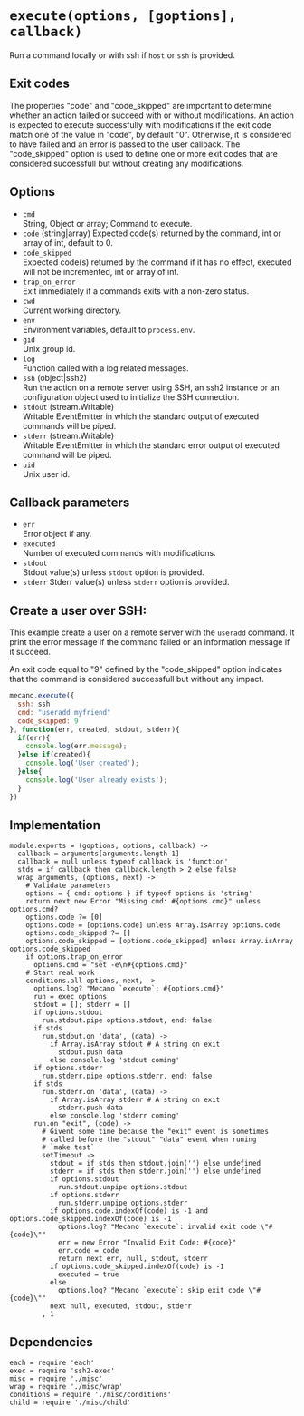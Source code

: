 
# `execute(options, [goptions], callback)`

Run a command locally or with ssh if `host` or `ssh` is provided.   

## Exit codes

The properties "code" and "code_skipped" are important to determine whether an
action failed or succeed with or without modifications. An action is expected to
execute successfully with modifications if the exit code match one of the value
in "code", by default "0". Otherwise, it is considered to have failed and an
error is passed to the user callback. The "code_skipped" option is used to
define one or more exit codes that are considered successfull but without
creating any modifications.

## Options

*   `cmd`   
    String, Object or array; Command to execute.   
*   `code`   (string|array)
    Expected code(s) returned by the command, int or array of int, default to 0.
*   `code_skipped`   
    Expected code(s) returned by the command if it has no effect, executed will
    not be incremented, int or array of int.   
*   `trap_on_error`   
    Exit immediately  if a commands exits with a non-zero status.      
*   `cwd`   
    Current working directory.   
*   `env`   
    Environment variables, default to `process.env`.   
*   `gid`   
    Unix group id.   
*   `log`   
    Function called with a log related messages.   
*   `ssh` (object|ssh2)   
    Run the action on a remote server using SSH, an ssh2 instance or an
    configuration object used to initialize the SSH connection.   
*   `stdout` (stream.Writable)   
    Writable EventEmitter in which the standard output of executed commands will
    be piped.   
*   `stderr` (stream.Writable)   
    Writable EventEmitter in which the standard error output of executed command
    will be piped.   
*   `uid`   
    Unix user id.   

## Callback parameters

*   `err`   
    Error object if any.   
*   `executed`   
    Number of executed commands with modifications.   
*   `stdout`   
    Stdout value(s) unless `stdout` option is provided.
*   `stderr`
    Stderr value(s) unless `stderr` option is provided.

## Create a user over SSH:

This example create a user on a remote server with the `useradd` command. It
print the error message if the command failed or an information message if it
succeed.

An exit code equal to "9" defined by the "code_skipped" option indicates that
the command is considered successfull but without any impact.

```javascript
mecano.execute({
  ssh: ssh
  cmd: "useradd myfriend"
  code_skipped: 9
}, function(err, created, stdout, stderr){
  if(err){
    console.log(err.message);
  }else if(created){
    console.log('User created');
  }else{
    console.log('User already exists');
  }
})
```

## Implementation

    module.exports = (goptions, options, callback) ->
      callback = arguments[arguments.length-1]
      callback = null unless typeof callback is 'function'
      stds = if callback then callback.length > 2 else false
      wrap arguments, (options, next) ->
        # Validate parameters
        options = { cmd: options } if typeof options is 'string'
        return next new Error "Missing cmd: #{options.cmd}" unless options.cmd?
        options.code ?= [0]
        options.code = [options.code] unless Array.isArray options.code
        options.code_skipped ?= []
        options.code_skipped = [options.code_skipped] unless Array.isArray options.code_skipped
        if options.trap_on_error
          options.cmd = "set -e\n#{options.cmd}"
        # Start real work
        conditions.all options, next, ->
          options.log? "Mecano `execute`: #{options.cmd}"
          run = exec options
          stdout = []; stderr = []
          if options.stdout
            run.stdout.pipe options.stdout, end: false
          if stds
            run.stdout.on 'data', (data) ->
              if Array.isArray stdout # A string on exit
                stdout.push data
              else console.log 'stdout coming'
          if options.stderr
            run.stderr.pipe options.stderr, end: false
          if stds
            run.stderr.on 'data', (data) ->
              if Array.isArray stderr # A string on exit
                stderr.push data
              else console.log 'stderr coming'
          run.on "exit", (code) ->
            # Givent some time because the "exit" event is sometimes
            # called before the "stdout" "data" event when runing
            # `make test`
            setTimeout ->
              stdout = if stds then stdout.join('') else undefined
              stderr = if stds then stderr.join('') else undefined
              if options.stdout
                run.stdout.unpipe options.stdout
              if options.stderr
                run.stderr.unpipe options.stderr
              if options.code.indexOf(code) is -1 and options.code_skipped.indexOf(code) is -1
                options.log? "Mecano `execute`: invalid exit code \"#{code}\""
                err = new Error "Invalid Exit Code: #{code}"
                err.code = code
                return next err, null, stdout, stderr
              if options.code_skipped.indexOf(code) is -1
                executed = true
              else
                options.log? "Mecano `execute`: skip exit code \"#{code}\""
              next null, executed, stdout, stderr
            , 1

## Dependencies

    each = require 'each'
    exec = require 'ssh2-exec'
    misc = require './misc'
    wrap = require './misc/wrap'
    conditions = require './misc/conditions'
    child = require './misc/child'







